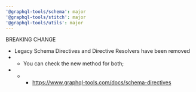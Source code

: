 ```yaml
---
'@graphql-tools/schema': major
'@graphql-tools/stitch': major
'@graphql-tools/utils': major
---
```


BREAKING CHANGE

- Legacy Schema Directives and Directive Resolvers have been removed
- - You can check the new method for both;
- - - https://www.graphql-tools.com/docs/schema-directives
